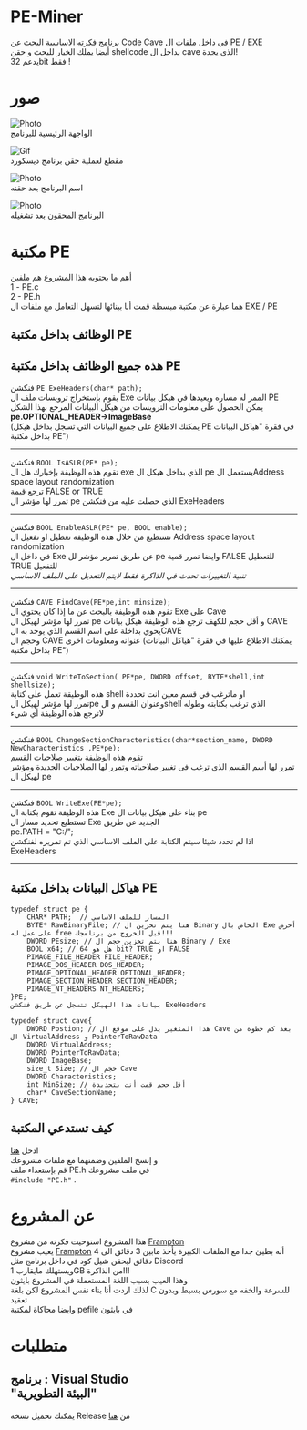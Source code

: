 # PE-Miner
برنامج فكرته الاساسية البحث عن Code Cave في داخل ملفات ال PE / EXE
\
أيضا يملك الخيار للبحث و حقن shellcode بداخل ال cave الذي يجدة!
\
يدعم 32bit فقط !
# صور 
![Photo](https://i.imgur.com/aC9KFwo.png)
\
الواجهة الرئيسية للبرنامج

![Gif](https://i.imgur.com/8HACqc2.gif)
\
مقطع لعملية حقن برنامج ديسكورد

![Photo](https://i.imgur.com/jPzQ4dC.png)
\
اسم البرنامج بعد حقنه

![Photo](https://i.imgur.com/73cugNi.png)
\
البرنامج المحقون بعد تشغيله

# مكتبة PE
أهم ما يحتويه هذا المشروع هم ملفين  \
1 - PE.c\
2 - PE.h\
هما عبارة عن مكتبة مبسطة قمت أنا ببنائها لتسهل التعامل مع ملفات ال EXE / PE 

## الوظائف بداخل مكتبة PE

هذه جميع الوظائف بداخل مكتبة PE
------------------------------------

فنكشن
`PE ExeHeaders(char* path);`
\
يقوم بإستخراج ترويسات ملف ال Exe الممر له مساره ويعيدها في هيكل بيانات PE\
يمكن الحصول على معلومات الترويسات من هيكل البيانات المرجع بهذا الشكل\
**pe.OPTIONAL_HEADER->ImageBase**
\
(يمكنك الاطلاع على جميع البيانات التي تسجل بداخل هيكل PE في فقرة "هياكل البيانات بداخل مكتبة PE")

------------------------------------

فنكشن
`BOOL IsASLR(PE* pe);`
\
تقوم هذه الوظيفة بإخبارك هل ال exe الذي بداخل هيكل ال pe يستعمل الAddress space layout randomization
\
ترجع قيمة FALSE or TRUE
\
تمرر لها مؤشر ال pe الذي حصلت عليه من فنكشن ExeHeaders

------------------------------------

فنكشن
`BOOL EnableASLR(PE* pe, BOOL enable);`
\
تستطيع من خلال هذه الوظيفة تعطيل او تفعيل ال Address space layout randomization
\
في داخل ال Exe عن طريق تمرير مؤشر لل pe وايضا تمرر قمية FALSE للتعطيل TRUE للتفعيل
\
*تنبية التغييرات تحدث في الذاكرة فقط لايتم التعديل على الملف الاساسي*

------------------------------------

فنكشن
`CAVE FindCave(PE*pe,int minsize);`\
تقوم هذه الوظيفة بالبحث عن ما إذا كان يحتوي ال Exe على Cave\
تمرر لها مؤشر لهيكل ال pe و أقل حجم للكهف
ترجع هذه الوظيفة هيكل بيانات CAVE يحوي بداخلة على اسم القسم الذي يوجد به الCAVE\
وحجم ال CAVE عنوانه ومعلومات اخرى (يمكنك الاطلاع عليها في فقرة "هياكل البيانات بداخل مكتبة PE")

------------------------------------

فنكشن
`void WriteToSection( PE*pe, DWORD offset, BYTE*shell,int shellsize);`
\
هذه الوظيقة تعمل على كتابة shell او ماترغب في قسم معين انت تحددة
\
تمرر لها مؤشر لهيكل الpe وعنوان القسم و الshell الذي ترغب بكتابته وطوله
\
لاترجع هذه الوظيفة أي شيء

------------------------------------

فنكشن
`BOOL ChangeSectionCharacteristics(char*section_name, DWORD NewCharacteristics ,PE*pe);`
\
تقوم هذه الوظيفة بتغيير صلاحيات القسم\
تمرر لها أسم القسم الذي ترغب في تغيير صلاحياته وتمرر لها الصلاحيات الجديدة ومؤشر لهيكل ال pe

------------------------------------

فنكشن
`BOOL WriteExe(PE*pe);`
\
هذه الوظيفة تقوم بكتابة ال Exe بناء على هيكل بيانات ال pe\
تستطيع تحديد مسار ال Exe الجديد عن طريق\
pe.PATH = "C:/";\
اذا لم تحدد شيئا سيتم الكتابة على الملف الاساسي الذي تم تمريره لفنكشن ExeHeaders

------------------------------------



## هياكل البيانات بداخل مكتبة PE
```
typedef struct pe {
	CHAR* PATH;  // المسار للملف الاساسي
	BYTE* RawBinaryFile; // هنا يتم تخزين ال Binary الخاص بال Exe أحرص على عمل له free قبل الخروج من برنامجك!!! 
	DWORD PEsize; // هنا يتم تخزين حجم ال Binary / Exe
	BOOL x64; // هل هو 64 bit? TRUE او FALSE
	PIMAGE_FILE_HEADER FILE_HEADER;
	PIMAGE_DOS_HEADER DOS_HEADER;
	PIMAGE_OPTIONAL_HEADER OPTIONAL_HEADER;
	PIMAGE_SECTION_HEADER SECTION_HEADER;
	PIMAGE_NT_HEADERS NT_HEADERS;
}PE;
بيانات هذا الهيكل تتسجل عن طريق فنكشن ExeHeaders

typedef struct cave{
	DWORD Postion; // هذا المتغير يدل على موقع ال Cave بعد كم خطوة من ال VirtualAddress و PointerToRawData
	DWORD VirtualAddress;
	DWORD PointerToRawData;
	DWORD ImageBase;
	size_t Size; // حجم ال Cave
	DWORD Characteristics; 
	int MinSize; // أقل حجم قمت أنت بتحديدة
	char* CaveSectionName;
} CAVE;

```
## كيف تستدعي المكتبة
ادخل <a href="https://github.com/justalghamdi/PE-Miner/tree/master/PE%20LIB">هنا</a>\
و إنسخ الملفين وضمنهما مع ملفات مشروعك \
قم بإستعداء ملف PE.h في ملف مشروعك \
`#include "PE.h"` .

# عن المشروع
هذا المشروع استوحيت فكرته من مشروع <a href="https://github.com/ins1gn1a/Frampton">Frampton</a> \
يعيب مشروع  <a href="https://github.com/ins1gn1a/Frampton">Frampton</a> أنه بطيئ جدا مع الملفات الكبيرة يأخذ مابين 3 دقائق الى 4 دقائق ليحقن شيل كود في داخل برنامج مثل Discord\
ويستهلك مايقارب 1GB من الذاكرة!!! \
وهذا العيب بسبب اللغة المستعملة في المشروع بايثون \
لذلك اردت أنا بناء نفس المشروع لكن بلغة C للسرعة والخفه مع سورس بسيط وبدون تعقيد \
وايضا محاكاة لمكتبة pefile في بايثون 
# متطلبات
برنامج : Visual Studio\
"البيئة التطويرية"
--------------------------------------------------
يمكنك تحميل نسخة Release من <a href="https://github.com/justalghamdi/PE-Miner/releases/tag/Release"> هنا </a>
